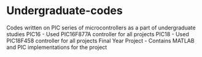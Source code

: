 # Undergraduate-codes
Codes written on PIC series of microcontrollers as a part of undergraduate studies
PIC16 - Used PIC16F877A controller for all projects 
PIC18 - Used PIC18F458 controller for all projects
Final Year Project - Contains MATLAB and PIC implementations for the project
